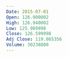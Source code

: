 ```yaml
---
Date: 2015-07-01
Open: 126.900002
High: 126.940002
Low: 125.989998
Close: 126.599998
Adj Close: 119.865356
Volume: 30238800
---
```

